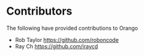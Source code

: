 # Contributors

The following have provided contributions to Orango

* Rob Taylor  https://github.com/roboncode
* Ray Ch      https://github.com/iraycd